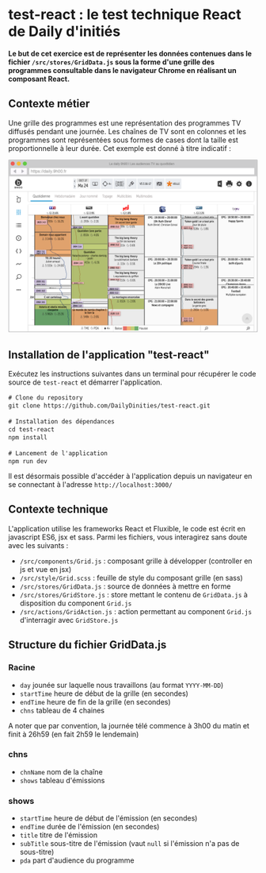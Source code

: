 test-react : le test technique React de Daily d'initiés
=============

**Le but de cet exercice est de représenter les données contenues dans le fichier `/src/stores/GridData.js` sous la forme d'une grille des programmes consultable dans le navigateur Chrome en réalisant un composant React.**


## Contexte métier

Une grille des programmes est une représentation des programmes TV diffusés pendant une journée. Les chaînes de TV sont en colonnes et les programmes sont représentées sous formes de cases dont la taille est proportionnelle à leur durée. Cet exemple est donné à titre indicatif :

![Example de grille des programmes](./example.png)


## Installation de l'application "test-react"

Exécutez les instructions suivantes dans un terminal pour récupérer le code source de `test-react` et démarrer l'application.

```
# Clone du repository
git clone https://github.com/DailyDinities/test-react.git

# Installation des dépendances
cd test-react
npm install

# Lancement de l'application
npm run dev
```
Il est désormais possible d'accéder à l'application depuis un navigateur en se connectant à l'adresse `http://localhost:3000/`


## Contexte technique

L'application utilise les frameworks React et Fluxible, le code est écrit en javascript ES6, jsx et sass.
Parmi les fichiers, vous interagirez sans doute avec les suivants :

- `/src/components/Grid.js` : composant grille à développer (controller en js et vue en jsx)
- `/src/style/Grid.scss` : feuille de style du composant grille (en sass)
- `/src/stores/GridData.js` : source de données à mettre en forme
- `/src/stores/GridStore.js` : store mettant le contenu de `GridData.js` à disposition du component `Grid.js`
- `/src/actions/GridAction.js` : action permettant au component `Grid.js` d'interragir avec `GridStore.js`


## Structure du fichier GridData.js

### Racine

- `day` jounée sur laquelle nous travaillons (au  format `YYYY-MM-DD`)
- `startTime` heure de début de la grille (en secondes)
- `endTime` heure de fin de la grille (en secondes)
- `chns` tableau de 4 chaines

A noter que par convention, la journée télé commence à 3h00 du matin et finit à 26h59 (en fait 2h59 le lendemain)

### chns

- `chnName` nom de la chaîne
- `shows` tableau d'émissions

### shows

- `startTime` heure de début de l'émission (en secondes)
- `endTime` durée de l'émission (en secondes)
- `title` titre de l'émission
- `subTitle` sous-titre de l'émission (vaut `null` si l'émission n'a pas de sous-titre)
- `pda` part d'audience du programme